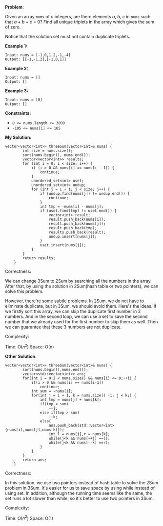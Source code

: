 **Problem:**

Given an array `nums` of *n* integers, are there elements *a*, *b*, *c* in `nums` such that *a* + *b* + *c* = 0? Find all unique triplets in the array which gives the sum of zero.

Notice that the solution set must not contain duplicate triplets.

 

**Example 1:**

```
Input: nums = [-1,0,1,2,-1,-4]
Output: [[-1,-1,2],[-1,0,1]]
```

**Example 2:**

```
Input: nums = []
Output: []
```

**Example 3:**

```
Input: nums = [0]
Output: []
```

 

**Constraints:**

- `0 <= nums.length <= 3000`
- `-105 <= nums[i] <= 105` 



**My Solution:**
```
vector<vector<int>> threeSum(vector<int>& nums) {
        int size = nums.size();
        sort(nums.begin(), nums.end());
        vector<vector<int>> results;
        for (int i = 0; i < size; i++) {
            if (i > 0 && nums[i] == nums[i - 1]) {
                continue;
            }
            unordered_set<int> uset;
            unordered_set<int> undup;
            for (int j = i + 1; j < size; j++) {
                if (undup.find(nums[j]) != undup.end()) {
                    continue;
                }
                int tmp = -nums[i] - nums[j];
                if (uset.find(tmp) != uset.end()) {
                    vector<int> result;
                    result.push_back(nums[i]);
                    result.push_back(nums[j]);
                    result.push_back(tmp);
                    results.push_back(result);
                    undup.insert(nums[j]);
                }
                uset.insert(nums[j]);
            }
        }
        return results;
    }
```
Correctness:

We can change 3Sum to 2Sum by searching all the numbers in the array. After that, by using the solution in 2Sum(hash table or two pointers), we can solve this problem.

However, there're some subtle problems. In 2Sum, we do not have to eliminate duplicate, but in 3Sum, we should avoid them. Here's the ideas. If we firstly sort this array, we can skip the duplicate first number in 3 numbers. And in the second loop, we can use a set to save the second number that we already used for the first number to skip them as well. Then we can guarantee that these 3 numbers are not duplicate.

Complexity:

Time: O($n^2$)
Space: O(n)



**Other Solution:**
```
vector<vector<int>> threeSum(vector<int>& nums) {
        sort(nums.begin(),nums.end());
        vector<std::vector<int>> ans;
        for(int i = 0;i < nums.size() && nums[i] <= 0;++i) {
            if(i > 0 && nums[i] == nums[i-1])
                continue;
            int sum = -nums[i];
            for(int j = i + 1, k = nums.size() -1; j < k;) {
                int tmp = nums[j] + nums[k];
                if(tmp < sum)
                    ++j;
                else if(tmp > sum)
                    --k;
                else{
                    ans.push_back(std::vector<int>{nums[i],nums[j],nums[k]});
                    int l = nums[j],r = nums[k];
                    while(j<k && nums[++j] ==l);
                    while(j<k && nums[--k] ==r);
                }
            }
        }
        return ans;
    }
```
Correctness:

In this solution, we use two pointers instead of hash table to solve the 2Sum problem in 3Sum. It's easier for us to save space by using while instead of using set. In addition, although the running time seems like the same, the set runs a lot slower than while, so it's better to use two pointers in 3Sum. 

Complexity:

Time: O($n^2$)
Space: O(1)